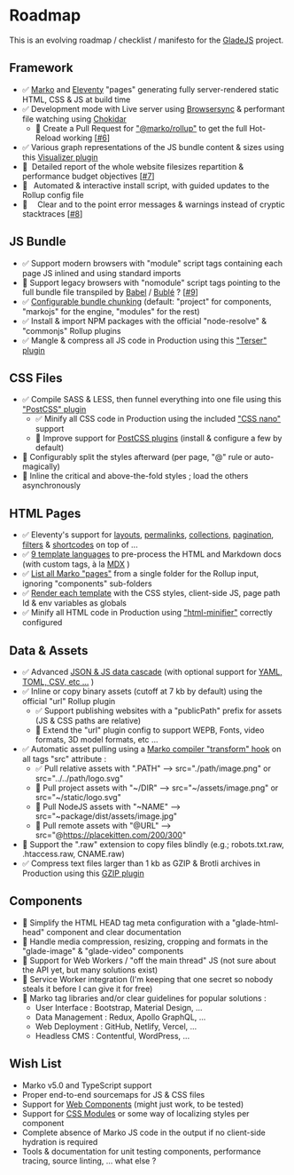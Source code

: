 # Roadmap

This is an evolving roadmap / checklist / manifesto for the [GladeJS](https://gladejs.com) project.

## Framework
 - ✅ [Marko](https://markojs.com) and [Eleventy](https://www.11ty.dev) "pages" generating fully server-rendered static HTML, CSS & JS at build time
 - ✅ Development mode with Live server using [Browsersync](https://www.browsersync.io) & performant file watching using [Chokidar](https://github.com/paulmillr/chokidar)
   - 🚧 Create a Pull Request for ["@marko/rollup"](https://github.com/marko-js/rollup) to get the full Hot-Reload working \[[#6](https://github.com/gladejs/gladejs/issues/6)\]
 - ✅  Various graph representations of the JS bundle content & sizes using this [Visualizer plugin](https://github.com/btd/rollup-plugin-visualizer)
 - 🚧&nbsp; Detailed report of the whole website filesizes repartition & performance budget objectives \[[#7](https://github.com/gladejs/gladejs/issues/7)\]
 - 🚧&ensp; Automated & interactive install script, with guided updates to the Rollup config file
 - 🚧&emsp; Clear and to the point error messages & warnings instead of cryptic stacktraces \[[#8](https://github.com/gladejs/gladejs/issues/8)\]

## JS Bundle
 - ✅ Support modern browsers with "module" script tags containing each page JS inlined and using standard imports
 - 🚧 Support legacy browsers with "nomodule" script tags pointing to the full bundle file transpiled by [Babel](https://babeljs.io) / [Bublé](https://buble.surge.sh/guide/) ? \[[#9](https://github.com/gladejs/gladejs/issues/9)\]
 - ✅ [Configurable bundle chunking](https://github.com/gladejs/rollup/blob/9d21bc77d3a34a29f02c5a7a654cf4aefadfa529/dist/gladejs-rollup.js#L81) (default: "project" for components, "markojs" for the engine, "modules" for the rest)
 - ✅ Install & import NPM packages with the official "node-resolve" & "commonjs" Rollup plugins
 - ✅ Mangle & compress all JS code in Production using this ["Terser" plugin](https://github.com/TrySound/rollup-plugin-terser)

## CSS Files
 - ✅ Compile SASS & LESS, then funnel everything into one file using this ["PostCSS" plugin](https://github.com/egoist/rollup-plugin-postcss)
   - ✅ Minify all CSS code in Production using the included ["CSS nano"](https://cssnano.co) support
   - 🚧 Improve support for [PostCSS plugins](https://www.postcss.parts) (install & configure a few by default)
 - 🚧 Configurably split the styles afterward (per page, "@" rule or auto-magically)
 - 🚧 Inline the critical and above-the-fold styles ; load the others asynchronously

## HTML Pages
 - ✅ Eleventy's support for [layouts](https://www.11ty.dev/docs/layouts/), [permalinks](https://www.11ty.dev/docs/permalinks/), [collections](https://www.11ty.dev/docs/collections/), [pagination](https://www.11ty.dev/docs/pagination/), [filters](https://www.11ty.dev/docs/filters/) & [shortcodes](https://www.11ty.dev/docs/shortcodes/) on top of ...
 - ✅ [9 template languages](https://www.11ty.dev/docs/languages/) to pre-process the HTML and Markdown docs (with custom tags, à la [MDX](https://mdxjs.com) )
 - ✅ [List all Marko "pages"](https://github.com/gladejs/rollup/blob/9d21bc77d3a34a29f02c5a7a654cf4aefadfa529/dist/gladejs-rollup.js#L66) from a single folder for the Rollup input, ignoring "components" sub-folders
 - ✅ [Render each template](https://github.com/gladejs/rollup/blob/9d21bc77d3a34a29f02c5a7a654cf4aefadfa529/dist/gladejs-rollup.js#L38) with the CSS styles, client-side JS, page path Id & env variables as globals
 - ✅ Minify all HTML code in Production using ["html-minifier"](https://github.com/kangax/html-minifier) correctly configured

## Data & Assets
 - ✅ Advanced [JSON & JS data cascade](https://www.11ty.dev/docs/data-cascade/) (with optional support for [YAML, TOML, CSV, etc ...](https://www.11ty.dev/docs/data-custom/) )
 - ✅ Inline or copy binary assets (cutoff at 7 kb by default) using the official "url" Rollup plugin
   - ✅ Support publishing websites with a "publicPath" prefix for assets (JS & CSS paths are relative)
   - 🚧 Extend the "url" plugin config to support WEPB, Fonts, video formats, 3D model formats, etc ...
 - ✅ Automatic asset pulling using a [Marko compiler "transform" hook](https://github.com/gladejs/rollup/blob/9d21bc77d3a34a29f02c5a7a654cf4aefadfa529/tags/asset-transformer.js#L6) on all tags "src" attribute :
   - ✅ Pull relative assets with ".PATH" --> src="./path/image.png" or src="../../path/logo.svg"
   - 🚧 Pull project assets with "\~/DIR" --> src="\~/assets/image.png" or src="\~/static/logo.svg"
   - 🚧 Pull NodeJS assets with "~NAME" --> src="~package/dist/assets/image.jpg"
   - 🚧 Pull remote assets with "@URL" --> src="@https://placekitten.com/200/300"
 - 🚧 Support the ".raw" extension to copy files blindly (e.g.; robots.txt.raw, .htaccess.raw, CNAME.raw)
 - ✅ Compress text files larger than 1 kb as GZIP & Brotli archives in Production using this [GZIP plugin](https://github.com/kryops/rollup-plugin-gzip)

## Components
 - 🚧 Simplify the HTML HEAD tag meta configuration with a "glade-html-head" component and clear documentation
 - 🚧 Handle media compression, resizing, cropping and formats in the "glade-image" & "glade-video" components
 - 🚧 Support for Web Workers / "off the main thread" JS (not sure about the API yet, but many solutions exist)
 - 🚧 Service Worker integration (I'm keeping that one secret so nobody steals it before I can give it for free)
 - 🚧 Marko tag libraries and/or clear guidelines for popular solutions :
   - User Interface : Bootstrap, Material Design, ...
   - Data Management : Redux, Apollo GraphQL, ...
   - Web Deployment : GitHub, Netlify, Vercel, ...
   - Headless CMS : Contentful, WordPress, ...

## Wish List
 - Marko v5.0 and TypeScript support
 - Proper end-to-end sourcemaps for JS & CSS files
 - Support for [Web Components](https://www.webcomponents.org) (might just work, to be tested)
 - Support for [CSS Modules](https://github.com/css-modules/css-modules) or some way of localizing styles per component
 - Complete absence of Marko JS code in the output if no client-side hydration is required
 - Tools & documentation for unit testing components, performance tracing, source linting, ... what else ?
